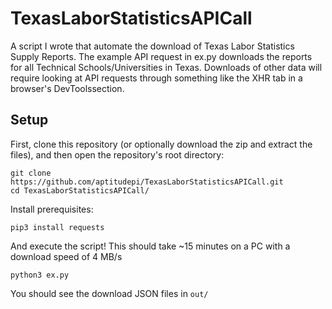 # TexasLaborStatisticsAPICall
A script I wrote that automate the download of Texas Labor Statistics Supply Reports. 
The example API request in ex.py downloads the reports for all Technical Schools/Universities in Texas. 
Downloads of other data will require looking at API requests through something like the XHR tab in a browser's DevToolssection.

## Setup
First, clone this repository (or optionally download the zip and extract the files), and then open the repository's root directory:
```shell
git clone https://github.com/aptitudepi/TexasLaborStatisticsAPICall.git
cd TexasLaborStatisticsAPICall/
```
Install prerequisites:
```shell
pip3 install requests
```
And execute the script! This should take ~15 minutes on a PC with a download speed of 4 MB/s
```shell
python3 ex.py
```
You should see the download JSON files in ```out/```
